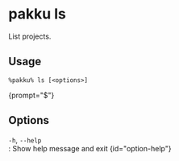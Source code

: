 # pakku ls

List projects.

## Usage

<snippet id="snippet-cmd">

```
%pakku% ls [<options>]
```
{prompt="$"}

</snippet>

## Options

<snippet id="snippet-options">

`-h`, `--help`                                        
: Show help message and exit
{id="option-help"}

</snippet>
